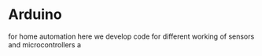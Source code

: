 # Arduino
for home automation
here we develop code for different working of sensors and microcontrollers
a
